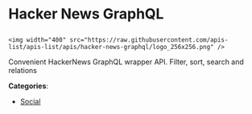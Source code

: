 # Hacker News GraphQL<p align="center">
    <img width="400" src="https://raw.githubusercontent.com/apis-list/apis-list/apis/hacker-news-graphql/logo_256x256.png" />
</p>

Convenient HackerNews GraphQL wrapper API.  Filter, sort, search and relations

**Categories**:

- [Social](https://github/apis-list/apis-list#social)





